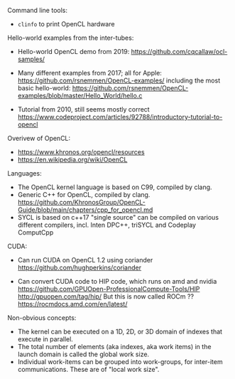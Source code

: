 
Command line tools:
* `clinfo` to print OpenCL hardware

Hello-world examples from the inter-tubes:

* Hello-world OpenCL demo from 2019:
  https://github.com/cqcallaw/ocl-samples/

* Many different examples from 2017; all for Apple:
  https://github.com/rsnemmen/OpenCL-examples/
  including the most basic hello-world:
  https://github.com/rsnemmen/OpenCL-examples/blob/master/Hello_World/hello.c

* Tutorial from 2010, still seems mostly correct
  https://www.codeproject.com/articles/92788/introductory-tutorial-to-opencl

Overivew of OpenCL:
* https://www.khronos.org/opencl/resources
* https://en.wikipedia.org/wiki/OpenCL

Languages:
* The OpenCL kernel language is based on C99, compiled by clang.
* Generic C++ for OpenCL, compiled by clang.
  https://github.com/KhronosGroup/OpenCL-Guide/blob/main/chapters/cpp_for_opencl.md
* SYCL is based on c++17 "single source" can be compiled on various
  different compilers, incl. Inten DPC++, triSYCL and Codeplay ComputCpp

CUDA:
* Can run CUDA on OpenCL 1.2 using coriander
  https://github.com/hughperkins/coriander

* Can convert CUDA code to HIP code, which runs on amd and nvidia
  https://github.com/GPUOpen-ProfessionalCompute-Tools/HIP
  http://gpuopen.com/tag/hip/
  But this is now called ROCm ??
  https://rocmdocs.amd.com/en/latest/

Non-obvious concepts:
* The kernel can be executed on a 1D, 2D, or 3D domain of indexes that
  execute in parallel.
* The total number of elements (aka indexes, aka work items) in the
  launch domain is called the global work size.
* Individual work-items can be grouped into work-groups, for inter-item
  communications. These are of "local work size".
